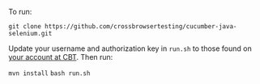 To run:

```git clone https://github.com/crossbrowsertesting/cucumber-java-selenium.git```

Update your username and authorization key in ```run.sh``` to those found on [your account at CBT](https://app.crossbrowsertesting.com/account). Then run:

```mvn install```
```bash run.sh```
